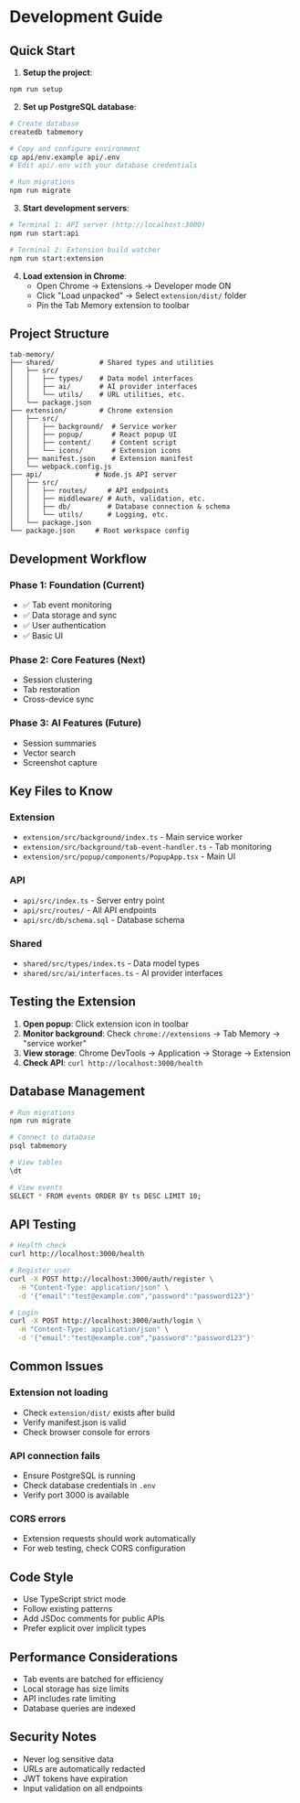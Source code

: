 # Development Guide

## Quick Start

1. **Setup the project**:
```bash
npm run setup
```

2. **Set up PostgreSQL database**:
```bash
# Create database
createdb tabmemory

# Copy and configure environment
cp api/env.example api/.env
# Edit api/.env with your database credentials

# Run migrations
npm run migrate
```

3. **Start development servers**:
```bash
# Terminal 1: API server (http://localhost:3000)
npm run start:api

# Terminal 2: Extension build watcher
npm run start:extension
```

4. **Load extension in Chrome**:
   - Open Chrome → Extensions → Developer mode ON
   - Click "Load unpacked" → Select `extension/dist/` folder
   - Pin the Tab Memory extension to toolbar

## Project Structure

```
tab-memory/
├── shared/           # Shared types and utilities
│   ├── src/
│   │   ├── types/    # Data model interfaces
│   │   ├── ai/       # AI provider interfaces
│   │   └── utils/    # URL utilities, etc.
│   └── package.json
├── extension/        # Chrome extension
│   ├── src/
│   │   ├── background/  # Service worker
│   │   ├── popup/       # React popup UI
│   │   ├── content/     # Content script
│   │   └── icons/       # Extension icons
│   ├── manifest.json    # Extension manifest
│   └── webpack.config.js
├── api/             # Node.js API server
│   ├── src/
│   │   ├── routes/     # API endpoints
│   │   ├── middleware/ # Auth, validation, etc.
│   │   ├── db/         # Database connection & schema
│   │   └── utils/      # Logging, etc.
│   └── package.json
└── package.json     # Root workspace config
```

## Development Workflow

### Phase 1: Foundation (Current)
- ✅ Tab event monitoring
- ✅ Data storage and sync
- ✅ User authentication
- ✅ Basic UI

### Phase 2: Core Features (Next)
- Session clustering
- Tab restoration
- Cross-device sync

### Phase 3: AI Features (Future)
- Session summaries
- Vector search
- Screenshot capture

## Key Files to Know

### Extension
- `extension/src/background/index.ts` - Main service worker
- `extension/src/background/tab-event-handler.ts` - Tab monitoring
- `extension/src/popup/components/PopupApp.tsx` - Main UI

### API
- `api/src/index.ts` - Server entry point
- `api/src/routes/` - All API endpoints
- `api/src/db/schema.sql` - Database schema

### Shared
- `shared/src/types/index.ts` - Data model types
- `shared/src/ai/interfaces.ts` - AI provider interfaces

## Testing the Extension

1. **Open popup**: Click extension icon in toolbar
2. **Monitor background**: Check `chrome://extensions` → Tab Memory → "service worker"
3. **View storage**: Chrome DevTools → Application → Storage → Extension
4. **Check API**: `curl http://localhost:3000/health`

## Database Management

```bash
# Run migrations
npm run migrate

# Connect to database
psql tabmemory

# View tables
\dt

# View events
SELECT * FROM events ORDER BY ts DESC LIMIT 10;
```

## API Testing

```bash
# Health check
curl http://localhost:3000/health

# Register user
curl -X POST http://localhost:3000/auth/register \
  -H "Content-Type: application/json" \
  -d '{"email":"test@example.com","password":"password123"}'

# Login
curl -X POST http://localhost:3000/auth/login \
  -H "Content-Type: application/json" \
  -d '{"email":"test@example.com","password":"password123"}'
```

## Common Issues

### Extension not loading
- Check `extension/dist/` exists after build
- Verify manifest.json is valid
- Check browser console for errors

### API connection fails
- Ensure PostgreSQL is running
- Check database credentials in `.env`
- Verify port 3000 is available

### CORS errors
- Extension requests should work automatically
- For web testing, check CORS configuration

## Code Style

- Use TypeScript strict mode
- Follow existing patterns
- Add JSDoc comments for public APIs
- Prefer explicit over implicit types

## Performance Considerations

- Tab events are batched for efficiency
- Local storage has size limits
- API includes rate limiting
- Database queries are indexed

## Security Notes

- Never log sensitive data
- URLs are automatically redacted
- JWT tokens have expiration
- Input validation on all endpoints
